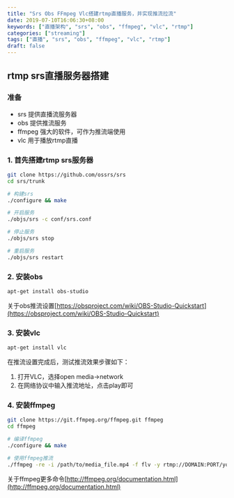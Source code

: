 ```yaml
---
title: "Srs Obs FFmpeg Vlc搭建rtmp直播服务，并实现推流拉流"
date: 2019-07-10T16:06:30+08:00
keywords: ["直播架构", "srs", "obs", "ffmpeg", "vlc", "rtmp"]
categories: ["streaming"]
tags: ["直播", "srs", "obs", "ffmpeg", "vlc", "rtmp"]
draft: false
---
```

## rtmp srs直播服务器搭建

### 准备
- srs 提供直播流服务器
- obs 提供推流服务
- ffmpeg 强大的软件，可作为推流端使用
- vlc 用于播放rtmp直播

### 1. 首先搭建rtmp srs服务器
```bash
git clone https://github.com/ossrs/srs
cd srs/trunk

# 构建srs
./configure && make

# 开启服务
./objs/srs -c conf/srs.conf

# 停止服务
./objs/srs stop

# 重启服务
./objs/srs restart

```

### 2. 安装obs
```bash
apt-get install obs-studio
```
关于obs推流设置[https://obsproject.com/wiki/OBS-Studio-Quickstart](https://obsproject.com/wiki/OBS-Studio-Quickstart)


### 3. 安装vlc
```bash
apt-get install vlc
```
在推流设置完成后，测试推流效果步骤如下：
1. 打开VLC，选择open media->network
2. 在网络协议中输入推流地址，点击play即可


### 4. 安装ffmpeg
```bash
git clone https://git.ffmpeg.org/ffmpeg.git ffmpeg
cd ffmpeg

# 编译ffmpeg
./configure && make

# 使用ffmpeg推流
./ffmpeg -re -i /path/to/media_file.mp4 -f flv -y rtmp://DOMAIN:PORT/yourpath

```
关于ffmpeg更多命令[http://ffmpeg.org/documentation.html](http://ffmpeg.org/documentation.html)



